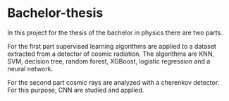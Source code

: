 # Bachelor-thesis
In this project for the thesis of the bachelor in physics there are two parts. 

For the first part supervised learning algorithms are applied to a dataset extracted from a detector of cosmic radiation. The algorithms are KNN, SVM, decision tree, random forest, XGBoost, logistic regression and a neural network. 

For the second part cosmic rays are analyzed with a cherenkov detector. For this purpose, CNN are studied and applied.
